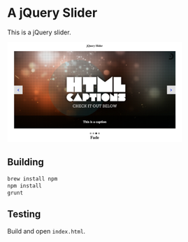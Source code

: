 # A jQuery Slider

This is a jQuery slider.

<img src="screenshot.png" width="400px" />

## Building

```
brew install npm
npm install
grunt
```

## Testing

Build and open `index.html`.

